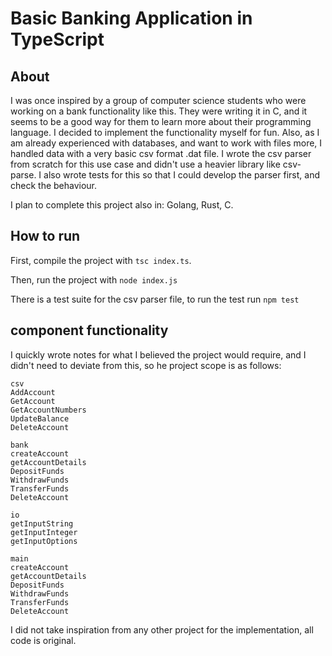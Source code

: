 # Basic Banking Application in TypeScript

## About

I was once inspired by a group of computer science students who were working on a bank functionality like this. They were writing it in C, and it seems to be a good way for them to learn more about their programming language. I decided to implement the functionality myself for fun. Also, as I am already experienced with databases, and want to work with files more, I handled data with a very basic csv format .dat file. I wrote the csv parser from scratch for this use case and didn't use a heavier library like csv-parse. I also wrote tests for this so that I could develop the parser first, and check the behaviour.

I plan to complete this project also in: Golang, Rust, C.

## How to run

First, compile the project with `tsc index.ts`.

Then, run the project with `node index.js`

There is a test suite for the csv parser file, to run the test run `npm test`

## component functionality

I quickly wrote notes for what I believed the project would require, and I didn't need to deviate from this, so he project scope is as follows:

```
csv
AddAccount
GetAccount
GetAccountNumbers
UpdateBalance
DeleteAccount

bank
createAccount
getAccountDetails
DepositFunds
WithdrawFunds
TransferFunds
DeleteAccount

io
getInputString
getInputInteger
getInputOptions

main
createAccount
getAccountDetails
DepositFunds
WithdrawFunds
TransferFunds
DeleteAccount
```

I did not take inspiration from any other project for the implementation, all code is original.
